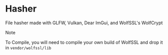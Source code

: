 # Hasher
File hasher made with GLFW, Vulkan, Dear ImGui, and WolfSSL's WolfCrypt

> [!NOTE]  
> To Compile, you will need to compile your own build of WolfSSL and drop it in `vendor/wolfssl/lib`